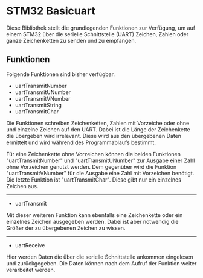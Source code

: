 # STM32 Basicuart

Diese Bibliothek stellt die grundlegenden Funktionen zur Verfügung, um auf einem STM32
über die serielle Schnittstelle (UART) Zeichen, Zahlen oder ganze Zeichenketten zu
senden und zu empfangen.

## Funktionen
Folgende Funktionen sind bisher verfügbar.

- uartTransmitNumber
- uartTransmitUNumber
- uartTransmitVNumber
- uartTransmitString
- uartTransmitChar

Die Funktionen schreiben Zeichenketten, Zahlen mit Vorzeiche oder ohne und einzelne
Zeichen auf den UART. Dabei ist die Länge der Zeichenkette die übergeben wird irrelevant.
Diese wird aus den übergebenen Daten ermittelt und wird während des Programmablaufs
bestimmt.

Für eine Zeichenkette ohne Vorzeichen können die beiden Funktionen "uartTransmitNumber"
und "uartTransmitUNumber" zur Ausgabe einer Zahl ohne Vorzeichen genutzt werden. 
Dem gegenüber wird die Funktion "uartTransmitVNumber" für die Ausgabe eine Zahl mit
Vorzeichen benötigt. Die letzte Funktion ist "uartTransmitChar". Diese gibt nur ein
einzelnes Zeichen aus.

---

- uartTransmit

Mit dieser weiteren Funktion kann ebenfalls eine Zeichenkette oder ein einzelnes Zeichen
ausgegeben werden. Dabei ist aber notwendig die Größer der zu übergebenen Zeichen
zu wissen.

---

- uartReceive

Hier werden Daten die über die serielle Schnittstelle ankommen eingelesen und zurückgegeben.
Die Daten können nach dem Aufruf der Funktion weiter verarbeitet werden.